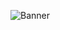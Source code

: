 ![Banner](https://capsule-render.vercel.app/api?sectino=header&type=waving&color=timeGradient&height=240&text=JARDY&fontSize=100)
